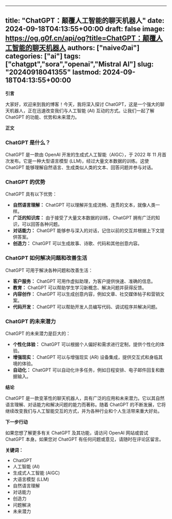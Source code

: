 
---
title: "ChatGPT：颠覆人工智能的聊天机器人"
date: 2024-09-18T04:13:55+00:00
draft: false
image: https://og.g0f.cn/api/og?title=ChatGPT：颠覆人工智能的聊天机器人
authors: ["naiveのai"]
categories: ["ai"]
tags: ["chatgpt","sora","openai","Mistral AI"]
slug: "20240918041355"
lastmod: 2024-09-18T04:13:55+00:00
---
**引言**

大家好，欢迎来到我的博客！今天，我将深入探讨 ChatGPT，这是一个强大的聊天机器人，正在迅速改变我们与人工智能 (AI) 互动的方式。让我们一起了解 ChatGPT 的功能、优势和未来潜力。

**正文**

### ChatGPT 是什么？

ChatGPT 是一款由 OpenAI 开发的生成式人工智能（AIGC），于 2022 年 11 月首次发布。它是一种大型语言模型 (LLM)，经过大量文本数据的训练。这使 ChatGPT 能够理解自然语言、生成类似人类的文本、回答问题并参与对话。

### ChatGPT 的优势

ChatGPT 具有以下优势：

- **自然语言理解：** ChatGPT 可以理解并生成流畅、连贯的文本，就像人类一样。
- **广泛的知识库：** 由于接受了大量文本数据的训练，ChatGPT 拥有广泛的知识，可以回答各种问题。
- **对话能力：** ChatGPT 能够参与深入的对话，记住以前的交互并根据上下文提供答案。
- **创造力：** ChatGPT 可以生成故事、诗歌、代码和其他创意内容。

### ChatGPT 如何解决问题和改善生活

ChatGPT 可用于解决各种问题和改善生活：

- **客户服务：** ChatGPT 可用作虚拟助理，为客户提供快速、准确的信息。
- **教育：** ChatGPT 可以帮助学生学习新概念、解决问题并获得反馈。
- **内容创作：** ChatGPT 可以生成创意内容，例如文章、社交媒体帖子和营销文案。
- **代码开发：** ChatGPT 可以帮助开发人员编写代码、调试程序并解决问题。

### ChatGPT 的未来潜力

ChatGPT 的未来潜力是巨大的：

- **个性化体验：** ChatGPT 可以根据个人偏好和需求进行定制，提供个性化的体验。
- **增强现实：** ChatGPT 可以与增强现实 (AR) 设备集成，提供交互式和身临其境的体验。
- **自动化：** ChatGPT 可以自动化许多任务，例如日程安排、电子邮件回复和数据输入。

**结论**

ChatGPT 是一款变革性的聊天机器人，具有广泛的应用和未来潜力。它以其自然语言理解、对话能力和解决问题的能力而著称。随着 ChatGPT 的不断发展，它将继续改变我们与人工智能交互的方式，并为各种行业和个人生活带来重大好处。

**下一步行动**

如果您想了解更多有关 ChatGPT 及其功能，请访问 OpenAI 网站或尝试 ChatGPT 本身。如果您对 ChatGPT 有任何问题或意见，请随时在评论区留言。

**关键词：**

* ChatGPT
* 人工智能 (AI)
* 生成式人工智能 (AIGC)
* 大语言模型 (LLM)
* 自然语言理解
* 对话能力
* 创造力
* 问题解决
* 未来潜力